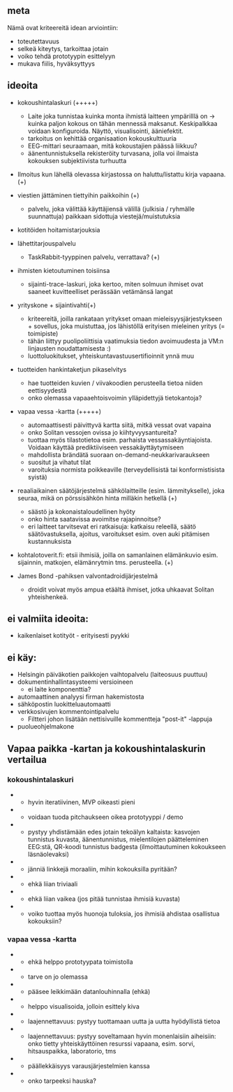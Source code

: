 ## meta

Nämä ovat kriteereitä idean arviointiin:

- toteutettavuus
- selkeä kiteytys, tarkoittaa jotain
- voiko tehdä prototyypin esittelyyn
- mukava fiilis, hyväksyttyys

## ideoita

- kokoushintalaskuri (+++++)
  - Laite joka tunnistaa kuinka monta ihmistä laitteen ympärilllä on -> kuinka paljon kokous on tähän mennessä maksanut. Keskipalkkaa voidaan konfiguroida. Näyttö, visualisointi, ääniefektit.
  - tarkoitus on kehittää organisaation kokouskulttuuria
  - EEG-mittari seuraamaan, mitä kokoustajien päässä liikkuu?
  - äänentunnistuksella rekisteröity turvasana, jolla voi ilmaista kokouksen subjektiivista turhuutta

- Ilmoitus kun lähellä olevassa kirjastossa on haluttu/listattu kirja vapaana. (+)

- viestien jättäminen tiettyihin paikkoihin (+)
  - palvelu, joka välittää käyttäjiensä välillä (julkisia / ryhmälle suunnattuja) paikkaan sidottuja viestejä/muistutuksia

- kotitöiden hoitamistarjouksia
- lähettitarjouspalvelu
  - TaskRabbit-tyyppinen palvelu, verrattava? (+)

- ihmisten kietoutuminen toisiinsa
  - sijainti-trace-laskuri, joka kertoo, miten solmuun ihmiset ovat saaneet kuvitteelliset perässään vetämänsä langat

- yrityskone + sijaintivahti(+)
  - kriteereitä, joilla rankataan yritykset omaan mieleisyysjärjestykseen + sovellus, joka muistuttaa, jos lähistöllä erityisen mieleinen yritys (= toimipiste)
  - tähän liittyy puolipoliittisia vaatimuksia tiedon avoimuudesta ja VM:n linjausten noudattamisesta :)
  - luottoluokitukset, yhteiskuntavastuusertifioinnit ynnä muu

- tuotteiden hankintaketjun pikaselvitys
  - hae tuotteiden kuvien / viivakoodien perusteella tietoa niiden eettisyydestä
  - onko olemassa vapaaehtoisvoimin ylläpidettyjä tietokantoja?

- vapaa vessa -kartta (+++++)
  - automaattisesti päivittyvä kartta siitä, mitkä vessat ovat vapaina
  - onko Solitan vessojen ovissa jo kiihtyvyysantureita?
  - tuottaa myös tilastotietoa esim. parhaista vessassakäyntiajoista.  Voidaan käyttää prediktiiviseen vessakäyttäytymiseen
  - mahdollista brändätä suoraan on-demand-neukkarivaraukseen
  - suositut ja vihatut tilat
  - varoituksia normista poikkeaville (terveydellisistä tai konformistisista syistä)

- reaaliaikainen säätöjärjestelmä sähkölaitteille (esim. lämmitykselle), joka seuraa, mikä on pörssisähkön hinta milläkin hetkellä (+)
  - säästö ja kokonaistaloudellinen hyöty
  - onko hinta saatavissa avoimitse rajapinnoitse?
  - eri laitteet tarvitsevat eri ratkaisuja: katkaisu releellä, säätö säätövastuksella, ajoitus, varoitukset esim. oven auki pitämisen kustannuksista

- kohtalotoverit.fi: etsii ihmisiä, joilla on samanlainen elämänkuvio esim. sijainnin, matkojen, elämänrytmin tms. perusteella. (+)

- James Bond -pahiksen valvontadroidijärjestelmä
  - droidit voivat myös ampua etäältä ihmiset, jotka uhkaavat Solitan yhteishenkeä.

## ei valmiita ideoita:
- kaikenlaiset kotityöt - erityisesti pyykki

## ei käy:
- Helsingin päiväkotien paikkojen vaihtopalvelu (laiteosuus puuttuu)
- dokumentinhallintasysteemi versioineen
  - ei laite komponenttia?
- automaattinen analyysi firman hakemistosta
- sähköpostin luokitteluautomaatti
- verkkosivujen kommentointipalvelu
  - Filtteri johon lisätään nettisivuille kommentteja "post-it" -lappuja
- puolueohjelmakone

## Vapaa paikka -kartan ja kokoushintalaskurin vertailua

### kokoushintalaskuri
- + hyvin iteratiivinen, MVP oikeasti pieni
- + voidaan tuoda pitchaukseen oikea prototyyppi / demo
- + pystyy yhdistämään edes jotain tekoälyn kaltaista: kasvojen tunnistus kuvasta, äänentunnistus, mielentilojen päätteleminen EEG:stä, QR-koodi tunnistus badgesta (ilmoittautuminen kokoukseen läsnäolevaksi)
- + jänniä linkkejä moraaliin, mihin kokouksilla pyritään?
- - ehkä liian triviaali
- - ehkä liian vaikea (jos pitää tunnistaa ihmisiä kuvasta)
- - voiko tuottaa myös huonoja tuloksia, jos ihmisiä ahdistaa osallistua kokouksiin?

### vapaa vessa -kartta
- + ehkä helppo prototyypata toimistolla
- + tarve on jo olemassa
- + pääsee leikkimään datanlouhinnalla (ehkä)
- + helppo visualisoida, jolloin esittely kiva
- + laajennettavuus: pystyy tuottamaan uutta ja uutta hyödyllistä tietoa
- + laajennettavuus: pystyy soveltamaan hyvin monenlaisiin aiheisiin: onko tietty yhteiskäyttöinen resurssi vapaana, esim. sorvi, hitsauspaikka, laboratorio, tms
- - päällekkäisyys varausjärjestelmien kanssa
- - onko tarpeeksi hauska?

